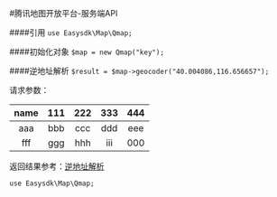 #腾讯地图开放平台-服务端API

####引用
`use Easysdk\Map\Qmap;`

####初始化对象
`$map = new Qmap("key");`

####逆地址解析
`$result = $map->geocoder("40.004086,116.656657");`

请求参数：

name | 111 | 222 | 333 | 444
:-: | :-: | :-: | :-: | :-:
aaa | bbb | ccc | ddd | eee| 
fff | ggg| hhh | iii | 000|


返回结果参考：[逆地址解析](https://lbs.qq.com/webservice_v1/guide-gcoder.html)

```
use Easysdk\Map\Qmap;



```
